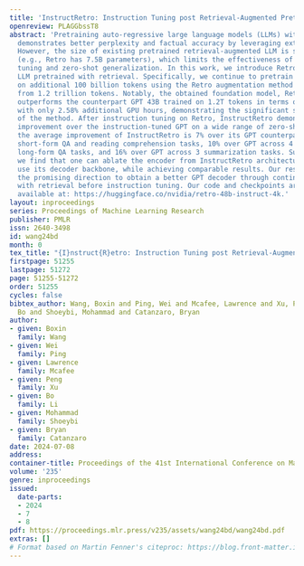 ```yaml
---
title: 'InstructRetro: Instruction Tuning post Retrieval-Augmented Pretraining'
openreview: PLAGGbssT8
abstract: 'Pretraining auto-regressive large language models (LLMs) with retrieval
  demonstrates better perplexity and factual accuracy by leveraging external databases.
  However, the size of existing pretrained retrieval-augmented LLM is still limited
  (e.g., Retro has 7.5B parameters), which limits the effectiveness of instruction
  tuning and zero-shot generalization. In this work, we introduce Retro 48B, the largest
  LLM pretrained with retrieval. Specifically, we continue to pretrain a 43B GPT model
  on additional 100 billion tokens using the Retro augmentation method by retrieving
  from 1.2 trillion tokens. Notably, the obtained foundation model, Retro 48B, largely
  outperforms the counterpart GPT 43B trained on 1.2T tokens in terms of perplexity
  with only 2.58% additional GPU hours, demonstrating the significant scaling potential
  of the method. After instruction tuning on Retro, InstructRetro demonstrates significant
  improvement over the instruction-tuned GPT on a wide range of zero-shot tasks. Specifically,
  the average improvement of InstructRetro is 7% over its GPT counterpart across 8
  short-form QA and reading comprehension tasks, 10% over GPT across 4 challenging
  long-form QA tasks, and 16% over GPT across 3 summarization tasks. Surprisingly,
  we find that one can ablate the encoder from InstructRetro architecture and directly
  use its decoder backbone, while achieving comparable results. Our results highlight
  the promising direction to obtain a better GPT decoder through continued pretraining
  with retrieval before instruction tuning. Our code and checkpoints are publicly
  available at: https://huggingface.co/nvidia/retro-48b-instruct-4k.'
layout: inproceedings
series: Proceedings of Machine Learning Research
publisher: PMLR
issn: 2640-3498
id: wang24bd
month: 0
tex_title: "{I}nstruct{R}etro: Instruction Tuning post Retrieval-Augmented Pretraining"
firstpage: 51255
lastpage: 51272
page: 51255-51272
order: 51255
cycles: false
bibtex_author: Wang, Boxin and Ping, Wei and Mcafee, Lawrence and Xu, Peng and Li,
  Bo and Shoeybi, Mohammad and Catanzaro, Bryan
author:
- given: Boxin
  family: Wang
- given: Wei
  family: Ping
- given: Lawrence
  family: Mcafee
- given: Peng
  family: Xu
- given: Bo
  family: Li
- given: Mohammad
  family: Shoeybi
- given: Bryan
  family: Catanzaro
date: 2024-07-08
address:
container-title: Proceedings of the 41st International Conference on Machine Learning
volume: '235'
genre: inproceedings
issued:
  date-parts:
  - 2024
  - 7
  - 8
pdf: https://proceedings.mlr.press/v235/assets/wang24bd/wang24bd.pdf
extras: []
# Format based on Martin Fenner's citeproc: https://blog.front-matter.io/posts/citeproc-yaml-for-bibliographies/
---
```

